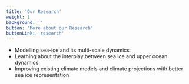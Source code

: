 ```yaml
---
title: 'Our Research'
weight: 1
background: ''
button: 'More about our Research'
buttonLink: 'research'
---
```


  - Modelling sea-ice and its multi-scale dynamics
  - Learning about the interplay between sea ice and upper ocean dynamics
  - Improving existing climate models and climate projections with better sea ice representation
